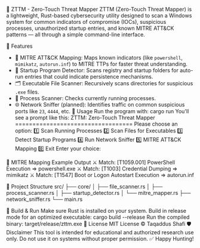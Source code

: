 🔐 ZTTM - Zero-Touch Threat Mapper
ZTTM (Zero-Touch Threat Mapper) is a lightweight, Rust-based cybersecurity utility designed to scan a Windows system for common indicators of compromise (IOCs), suspicious processes, unauthorized startup entries, and known MITRE ATT&CK patterns — all through a simple command-line interface.

🧩 Features
- 🧠 MITRE ATT&CK Mapping: Maps known indicators (like `powershell`, `mimikatz`, `autorun.inf`) to MITRE TTPs for faster threat understanding.
- 🚀 Startup Program Detector: Scans registry and startup folders for auto-run entries that could indicate persistence mechanisms.
- 🗂️ Executable File Scanner: Recursively scans directories for suspicious `.exe` files.
- 🧪 Process Scanner: Checks currently running processes.
- 🌐 Network Sniffer (planned): Identifies traffic on common suspicious ports like `23`, `4444`, etc.
🔧 Usage
Run the program with:
cargo run
You'll see a prompt like this:
ZTTM: Zero-Touch Threat Mapper
==================================
Please choose an option:
1️⃣  Scan Running Processes
2️⃣  Scan Files for Executables
3️⃣  Detect Startup Programs
4️⃣  Run Network Sniffer
5️⃣  MITRE ATT&CK Mapping
0️⃣  Exit
Enter your choice:

🧠 MITRE Mapping Example Output
⚔️  Match: [T1059.001] PowerShell Execution => powershell.exe
⚔️  Match: [T1003] Credential Dumping => mimikatz
⚔️  Match: [T1547] Boot or Logon Autostart Execution => autorun.inf

📂 Project Structure
src/
├── core/
│   ├── file_scanner.rs
│   ├── process_scanner.rs
│   ├── startup_detector.rs
│   └── mitre_mapper.rs
├── network_sniffer.rs
└── main.rs

🚀 Build & Run
Make sure Rust is installed on your system.
Build in release mode for an optimized executable:
cargo build --release
Run the compiled binary:
target/release/zttm.exe
📜 License
MIT License © Taqaddus Shafi
🛡️ Disclaimer
This tool is intended for educational and authorized research use only. Do not use it on systems without proper permission.
✅ Happy Hunting!
